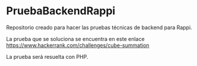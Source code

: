 # PruebaBackendRappi
Repositorio creado para hacer las pruebas técnicas de backend para Rappi.

La prueba que se soluciona se encuentra en este enlace https://www.hackerrank.com/challenges/cube-summation

La prueba será resuelta con PHP.